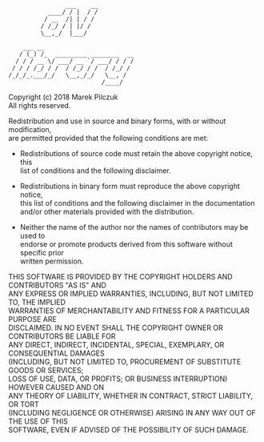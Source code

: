                     ___    __                                                             
               ____/ / |  / /                                                             
              / __  /| | / /                                                              
             / /_/ / | |/ /                                                               
             \__,_/  |___/                                                                
                                                                                          
        ___ __                                                                            
       / (_) /_  _________ ________  __                                                   
      / / / __ \/ ___/ __ `/ ___/ / / /                                                   
     / / / /_/ / /  / /_/ / /  / /_/ /                                                    
    /_/_/_.___/_/   \__,_/_/   \__, /                                                     
                              /____/                                                      
                                                                                          
                                                                                          
Copyright (c) 2018 Marek Pilczuk                                                              
All rights reserved.                                                                      
                                                                                          
Redistribution and use in source and binary forms, with or without modification,          
are permitted provided that the following conditions are met:                             
                                                                                          
* Redistributions of source code must retain the above copyright notice, this             
  list of conditions and the following disclaimer.                                        
                                                                                          
* Redistributions in binary form must reproduce the above copyright notice,               
  this list of conditions and the following disclaimer in the documentation               
  and/or other materials provided with the distribution.                                  
                                                                                          
* Neither the name of the author nor the names of contributors may be used to             
  endorse or promote products derived from this software without specific prior           
  written permission.                                                                     
                                                                                          
THIS SOFTWARE IS PROVIDED BY THE COPYRIGHT HOLDERS AND CONTRIBUTORS "AS IS" AND           
ANY EXPRESS OR IMPLIED WARRANTIES, INCLUDING, BUT NOT LIMITED TO, THE IMPLIED             
WARRANTIES OF MERCHANTABILITY AND FITNESS FOR A PARTICULAR PURPOSE ARE                    
DISCLAIMED. IN NO EVENT SHALL THE COPYRIGHT OWNER OR CONTRIBUTORS BE LIABLE FOR           
ANY DIRECT, INDIRECT, INCIDENTAL, SPECIAL, EXEMPLARY, OR CONSEQUENTIAL DAMAGES            
(INCLUDING, BUT NOT LIMITED TO, PROCUREMENT OF SUBSTITUTE GOODS OR SERVICES;              
LOSS OF USE, DATA, OR PROFITS; OR BUSINESS INTERRUPTION) HOWEVER CAUSED AND ON            
ANY THEORY OF LIABILITY, WHETHER IN CONTRACT, STRICT LIABILITY, OR TORT                   
(INCLUDING NEGLIGENCE OR OTHERWISE) ARISING IN ANY WAY OUT OF THE USE OF THIS             
SOFTWARE, EVEN IF ADVISED OF THE POSSIBILITY OF SUCH DAMAGE.  
